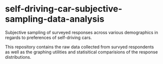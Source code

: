 # self-driving-car-subjective-sampling-data-analysis
Subjective sampling of surveyed responses across various demographics in regards to preferences of self-driving cars.

This repository contains the raw data collected from survyed respondents as well as the graphing utilities and statisitical comparisions of the response distributions.
